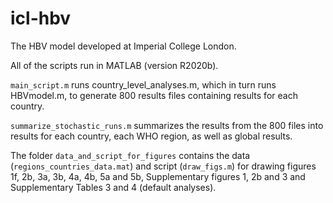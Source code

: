 # icl-hbv
The HBV model developed at Imperial College London.

All of the scripts run in MATLAB (version R2020b).

`main_script.m` runs country_level_analyses.m, which in turn runs HBVmodel.m, to generate 800 results files containing results for each country.

`summarize_stochastic_runs.m` summarizes the results from the 800 files into results for each country, each WHO region, as well as global results.

The folder `data_and_script_for_figures` contains the data (`regions_countries_data.mat`) and script (`draw_figs.m`) for drawing figures 1f, 2b, 3a, 3b, 4a, 4b, 5a and 5b, Supplementary figures 1, 2b and 3 and Supplementary Tables 3 and 4 (default analyses).

